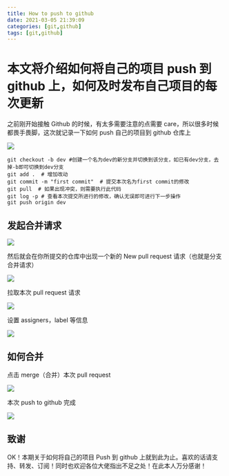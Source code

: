 ```yaml
---
title: How to push to github
date: 2021-03-05 21:39:09
categories: [git,github]
tags: [git,github]
---
```


# 本文将介绍如何将自己的项目 push 到 github 上，如何及时发布自己项目的每次更新

之前刚开始接触 Github 的时候，有太多需要注意的点需要 care，所以很多时候都畏手畏脚，这次就记录一下如何 push 自己的项目到 github 仓库上

<!-- more -->

![](https://github.com/sujit-168/Blog-Picture/raw/master/My%20Blog/How-to-push-to-github/push%20to%20github.jpg)

```
git checkout -b dev #创建一个名为dev的新分支并切换到该分支，如已有dev分支，去掉-b即可切换到dev分支
git add .  # 增加改动
git commit -m "first commit"  # 提交本次名为first commit的修改
git pull  # 如果出现冲突，则需要执行此代码
git log -p # 查看本次提交所进行的修改，确认无误即可进行下一步操作
git push origin dev
```

## 发起合并请求

![](https://github.com/sujit-168/Blog-Picture/raw/master/My%20Blog/How-to-push-to-github/Screenshot%202021-03-05%20221546.jpg)

然后就会在你所提交的仓库中出现一个新的 New pull request 请求（也就是分支合并请求）

![](https://github.com/sujit-168/Blog-Picture/raw/master/My%20Blog/How-to-push-to-github/pullrequest.jpg)

拉取本次 pull request 请求

![](https://github.com/sujit-168/Blog-Picture/raw/master/My%20Blog/How-to-push-to-github/request.jpg)

设置 assigners，label 等信息

![](https://github.com/sujit-168/Blog-Picture/raw/master/My%20Blog/How-to-push-to-github/set.jpg)

## 如何合并

点击 merge（合并）本次 pull request

![](https://github.com/sujit-168/Blog-Picture/raw/master/My%20Blog/How-to-push-to-github/merge.jpg)

本次 push to github 完成

![](https://github.com/sujit-168/Blog-Picture/raw/master/My%20Blog/How-to-push-to-github/ok.jpg)

## 致谢

OK！本期关于如何将自己的项目 Push 到 github 上就到此为止。喜欢的话请支持、转发、订阅！同时也欢迎各位大佬指出不足之处！在此本人万分感谢！